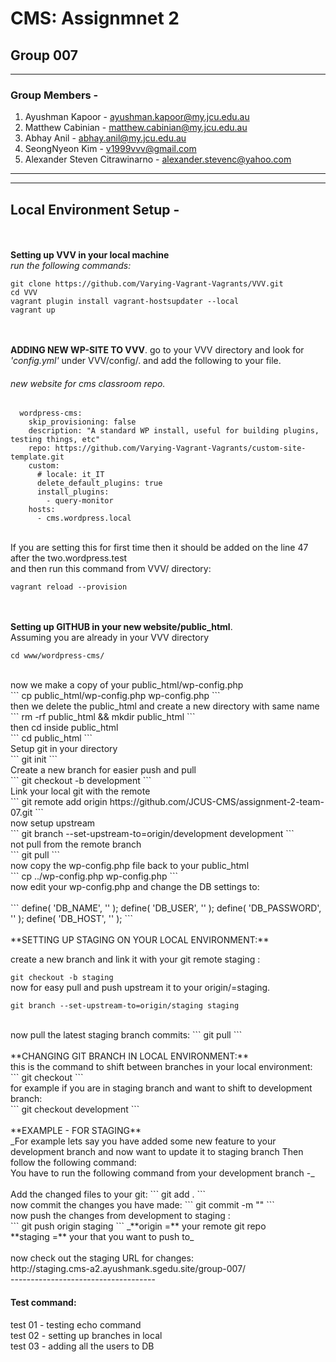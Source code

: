 # CMS: Assignmnet 2
## Group 007

------------------------------------
### Group Members -

1. Ayushman Kapoor - ayushman.kapoor@my.jcu.edu.au
2. Matthew Cabinian - matthew.cabinian@my.jcu.edu.au
3. Abhay Anil - abhay.anil@my.jcu.edu.au
4. SeongNyeon Kim - v1999vvv@gmail.com
5. Alexander Steven Citrawinarno - alexander.stevenc@yahoo.com
------------------------------------

------------------------------------
## Local Environment Setup -
<br/><br/>
**Setting up VVV in your local machine**
<br/>
*run the following commands:*
```
git clone https://github.com/Varying-Vagrant-Vagrants/VVV.git
cd VVV
vagrant plugin install vagrant-hostsupdater --local
vagrant up
```
<br/><br/>
**ADDING NEW WP-SITE TO VVV**. 
go to your VVV directory and look for _'config.yml'_ under VVV/config/. 
and add the following to your file. 
<br/>
###### new website for cms classroom repo. <br/>
```
  wordpress-cms:
    skip_provisioning: false
    description: "A standard WP install, useful for building plugins, testing things, etc"
    repo: https://github.com/Varying-Vagrant-Vagrants/custom-site-template.git
    custom:
      # locale: it_IT
      delete_default_plugins: true
      install_plugins:
        - query-monitor
    hosts:
      - cms.wordpress.local
 ```
<br/>
If you are setting this for first time then it should be added on the line 47 after the two.wordpress.test<br/>
and then run this command from VVV/ directory:<br/>

```
vagrant reload --provision
```
<br/><br/>
**Setting up GITHUB in your new website/public_html**. 
<br/>
Assuming you are already in your VVV directory<br/>
```
cd www/wordpress-cms/
```

<br/>
now we make a copy of your public_html/wp-config.php<br/>
```
cp public_html/wp-config.php wp-config.php
```
<br/>
then we delete the public_html and create a new directory with same name<br/>
```
rm -rf public_html && mkdir public_html
```
<br/>
then cd inside public_html<br/>
```
cd public_html
```
<br/>
Setup git in your directory<br/>
```
git init
```
<br/>
Create a new branch for easier push and pull<br/>
```
git checkout -b development
```
<br/>
Link your local git with the remote<br/>
```
git remote add origin https://github.com/JCUS-CMS/assignment-2-team-07.git
```
<br/>
now setup upstream<br/>
```
git branch --set-upstream-to=origin/development development
```
<br/>
not pull from the remote branch<br/>
```
git pull
```
<br/>
now copy the wp-config.php file back to your public_html<br/>
```
cp ../wp-config.php wp-config.php
```
<br/>
now edit your wp-config.php and change the DB settings to:<br/>
<br/>
```
  define( 'DB_NAME', '<YOUR DB_NAME>' );  
  define( 'DB_USER', '<YOUR DB_USERNAME>' );  
  define( 'DB_PASSWORD', '<YOUR DB_PASSWORD>' );  
  define( 'DB_HOST', '<YOUR DB_SERVER IP>' );  
```

<br/>
  <br/>
**SETTING UP STAGING ON YOUR LOCAL ENVIRONMENT:**

<br/>

create a new branch and link it with your git remote staging <branch>:
  
`git checkout -b staging`
  <br/>
now for easy pull and push upstream it to your origin/<branch>=staging.
  
```
git branch --set-upstream-to=origin/staging staging
```
  <br/>
now pull the latest staging branch commits:  
```
git pull
```
  <br/><br/>
**CHANGING GIT BRANCH IN LOCAL ENVIRONMENT:**
<br/>
this is the command to shift between branches in your local environment:<br/>
```
git checkout <branch-name>
```
<br/>
for example if you are in staging branch and want to shift to development branch:<br/>
```
git checkout development
```
<br/><br/>
**EXAMPLE - FOR STAGING**
<br/>
_For example lets say you have added some new feature to your development branch and now want to update it to staging branch
Then follow the following command:<br/>
You have to run the following command from your development branch -_<br/>
<br/>
Add the changed files to your git:
```
git add .
```
<br/>
now commit the changes you have made:
```
git commit -m "<your-commit-message>"
```
<br/>
now push the changes from development to staging :<br/>
```
git push origin staging
```
_**origin =** your remote git repo<br/>
**staging =** your <branch> that you want to push to_<br/>
  <br/>
now check out the staging URL for changes:<br/>
http://staging.cms-a2.ayushmank.sgedu.site/group-007/<br/>
------------------------------------
<br/>
  
#### Test command:
test 01 - testing echo command<br/>
test 02 - setting up branches in local<br/>
test 03 - adding all the users to DB<br/>
